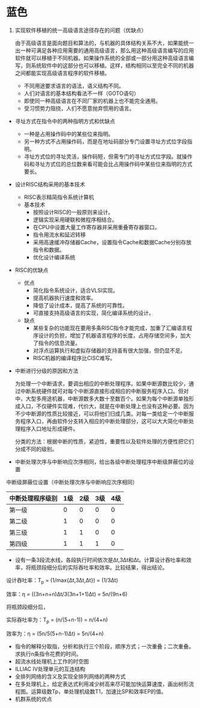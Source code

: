 # 蓝色

1. 实现软件移植的统一高级语言途径存在的问题（优缺点）
    
    由于高级语言是面向题目和算法的，与机器的具体结构关系不大，如果能统一出一种可满足各种应用需要的通用高级语言，那么用这种高级语言编写的应用软件就可以移植于不同机器。如果操作系统的全部或一部分用这种高级语言编写，则系统软件中的这部分也可以移植。这样，结构相同以至完全不同的机器之间都能实现高级语言程序的软件移植。

    - 不同用途要求语言的语法，语义结构不同。
    - 人们对语言的基本结构看法不一样（GOTO语句）
    - 即使同一种高级语言在不同厂家的机器上也不能完全通用。
    - 受习惯势力阻挠，人们不愿意抛弃惯用的语言。
- 寻址方式在指令中的两种指明方式和优缺点
    - 一种是占用操作码中的某些位来指明。
    - 另一种方式不占用操作码，而是在地址码部分专门设置寻址方式位字段指明。
    - 寻址方式位的寻址灵活，操作码短，但需专门的寻址方式位字段。就操作码和寻址方式位的总位数来看可能会比占用操作码中某些位来指明的方式要长。
- 设计RISC结构采用的基本技术
    - RISC表示精简指令系统计算机
    - 基本技术
        - 按照设计RISC的一般原则来设计。
        - 逻辑实现采用硬联和微程序相结合。
        - 在CPU中设置大量工作寄存器并采用重叠寄存器窗口。
        - 指令用流水和延迟转移
        - 采用高速缓冲存储器Cache，设置指令Cache和数据Cache分别存放指令和数据。
        - 优化设计编译系统
- RISC的优缺点
    - 优点
        - 简化指令系统设计，适合VLSI实现。
        - 提高机器执行速度和效率。
        - 降低了设计成本，提高了系统的可靠性。
        - 可直接支持高级语言的实现，简化编译系统的设计。
    - 缺点
        - 某些复杂的功能现在要用多条RISC指令才能完成，加重了汇编语言程序设计的负担，增加了机器语言程序的长度，占用存储空间多，加大了指令的信息流量。
        - 对浮点运算执行和虚拟存储器的支持虽有很大加强，但仍显不足。
        - RISC机器的编译程序比CISC难写。
- 中断进行分级的原因和方法
    
    为处理一个中断请求，要调出相应的中断处理程序。如果中断源数比较少，通过中断系统硬件就可对每个中断源直接形成相应的中断服务程序入口。但对中，大型多用途机器，中断源数多大数十至数百个。如果为每个中断源单独形成入口，不仅硬件实现难，代价大，就是在中断处理上也没有这种必要。因为不少中断源的性质比较接近，可以将他们归成几类。对每一类给定一个中断服务程序入口，再由软件分支转入相应的中断处理部分，这可以大大简化中断处理程序入口地址形成硬件。

    分类的方法：根据中断的性质，紧迫性，重要性以及软件处理的方便性把它们分成不同的级别。
    
- 中断处理次序与中断响应次序相同，给出各级中断处理程序中断级屏蔽位的设置

中断级屏蔽位设置（中断处理次序与中断响应次序相同）

| 中断处理程序级别 | 1级 | 2级 | 3级 | 4级 |
| -- | -- | -- | -- | -- |
| 第一级 | 0 | 0 | 0 | 0 |
| 第二级 | 1 | 0 | 0 | 0 |
| 第三级 | 1 | 1 | 0 | 0 |
| 第四级 | 1 | 1 | 1 | 0 |

- 设有一条3段流水线，各段执行时间依次是&Delta;t,3&Delta;t和&Delta;t。计算设计吞吐率和效率，将瓶颈段细分后的实际吞吐率和效率。比较结果，得出结论。

设计吞吐率：T<SUB>p</SUB> = (1/max{&Delta;t,3&Delta;t,&Delta;t}) = (1/3&Delta;t)

效率：&eta; = ((3n+n+n)&Delta;t/3(3n+1+1)&Delta;t) = 5n/(9n+6)

将瓶颈段细分后，

实际吞吐率为：T<SUB>p</SUB> = (n/(5+n-1)) = n/(4+n)

效率为：&eta; = (5n/5(5+n-1)&Delta;t) = 5n/(4+n)

- 指令的解释分取指，分析和执行三个阶段，顺序方式；一次重叠；二次重叠。求执行n条指令花费的时间。
- 超流水线处理机上工作的时空图
- ILLIAC IV处理单元的互连结构
- 全排列网络的含义及实现全排列网络的两种方式
- 在多处理机上，给定表达式利用减少树高来尽可能加快运算速度，画出树形流程图。运算级数Tp，单处理机级数T1，加速比SP和效率EP的值。
- 机群系统的优点